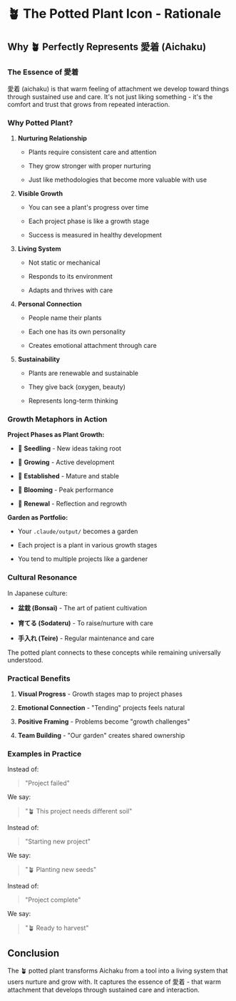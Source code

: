 # 🪴 The Potted Plant Icon - Rationale

## Why 🪴 Perfectly Represents 愛着 (Aichaku)

### The Essence of 愛着

愛着 (aichaku) is that warm feeling of attachment we develop toward things
through sustained use and care. It's not just liking something - it's the
comfort and trust that grows from repeated interaction.

### Why Potted Plant?

1. **Nurturing Relationship**

   - Plants require consistent care and attention

   - They grow stronger with proper nurturing

   - Just like methodologies that become more valuable with use

2. **Visible Growth**

   - You can see a plant's progress over time

   - Each project phase is like a growth stage

   - Success is measured in healthy development

3. **Living System**

   - Not static or mechanical

   - Responds to its environment

   - Adapts and thrives with care

4. **Personal Connection**

   - People name their plants

   - Each one has its own personality

   - Creates emotional attachment through care

5. **Sustainability**

   - Plants are renewable and sustainable

   - They give back (oxygen, beauty)

   - Represents long-term thinking

### Growth Metaphors in Action

**Project Phases as Plant Growth:**

- 🌱 **Seedling** - New ideas taking root

- 🌿 **Growing** - Active development

- 🌳 **Established** - Mature and stable

- 🌺 **Blooming** - Peak performance

- 🍃 **Renewal** - Reflection and regrowth

**Garden as Portfolio:**

- Your `.claude/output/` becomes a garden

- Each project is a plant in various growth stages

- You tend to multiple projects like a gardener

### Cultural Resonance

In Japanese culture:

- **盆栽 (Bonsai)** - The art of patient cultivation

- **育てる (Sodateru)** - To raise/nurture with care

- **手入れ (Teire)** - Regular maintenance and care

The potted plant connects to these concepts while remaining universally
understood.

### Practical Benefits

1. **Visual Progress** - Growth stages map to project phases

2. **Emotional Connection** - "Tending" projects feels natural

3. **Positive Framing** - Problems become "growth challenges"

4. **Team Building** - "Our garden" creates shared ownership

### Examples in Practice

Instead of:

> "Project failed"

We say:

> "🪴 This project needs different soil"

Instead of:

> "Starting new project"

We say:

> "🪴 Planting new seeds"

Instead of:

> "Project complete"

We say:

> "🪴 Ready to harvest"

## Conclusion

The 🪴 potted plant transforms Aichaku from a tool into a living system that
users nurture and grow with. It captures the essence of 愛着 - that warm
attachment that develops through sustained care and interaction.

